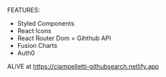 FEATURES: 

- Styled Components
- React Icons
- React Router Dom
= Gihthub API
- Fusion Charts
- Auth0



ALiVE at https://ciampelletti-githubsearch.netlify.app
